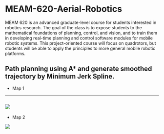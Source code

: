 # MEAM-620-Aerial-Robotics
MEAM 620 is an advanced graduate-level course for students interested in robotics research.  The goal of the class is to expose students to the mathematical foundations of planning, control, and vision, and to train them in developing real-time planning and control software modules for mobile robotic systems. This project-oriented course will focus on quadrotors, but students will be able to apply the principles to more general mobile robotic platforms. 

## Path planning using A* and generate smoothed trajectory by Minimum Jerk Spline. 

- Map 1  
---

![](http://g.recordit.co/R7diYjW5hH.gif)
---
- Map 2

![](http://g.recordit.co/8FiFgdigTp.gif)
